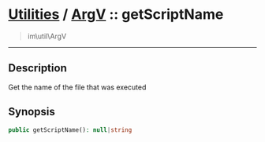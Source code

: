 # [Utilities](util.md) / [ArgV](util-ArgV.md) :: getScriptName
 > im\util\ArgV
____

## Description
Get the name of the file that was executed

## Synopsis
```php
public getScriptName(): null|string
```
